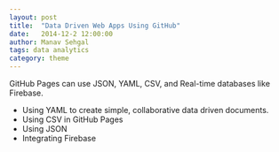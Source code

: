 ```yaml
---
layout: post                
title:  "Data Driven Web Apps Using GitHub"      
date:   2014-12-2 12:00:00
author: Manav Sehgal
tags: data analytics
category: theme
---
```


GitHub Pages can use JSON, YAML, CSV, and Real-time databases like Firebase.

- Using YAML to create simple, collaborative data driven documents.
- Using CSV in GitHub Pages
- Using JSON
- Integrating Firebase

